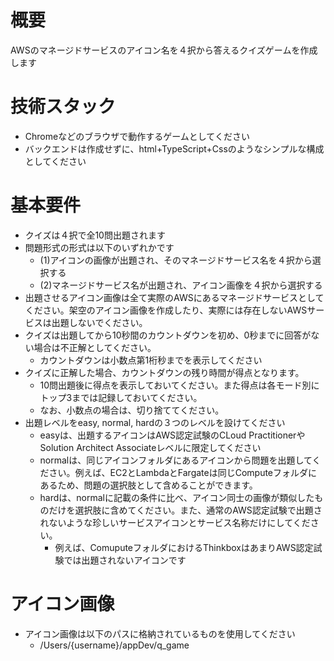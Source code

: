 # 概要
AWSのマネージドサービスのアイコン名を４択から答えるクイズゲームを作成します

# 技術スタック
* Chromeなどのブラウザで動作するゲームとしてください
* バックエンドは作成せずに、html+TypeScript+Cssのようなシンプルな構成としてください

# 基本要件
* クイズは４択で全10問出題されます
* 問題形式の形式は以下のいずれかです
    * (1)アイコンの画像が出題され、そのマネージドサービス名を４択から選択する
    * (2)マネージドサービス名が出題され、アイコン画像を４択から選択する
* 出題させるアイコン画像は全て実際のAWSにあるマネージドサービスとしてください。架空のアイコン画像を作成したり、実際には存在しないAWSサービスは出題しないでください。
* クイズは出題してから10秒間のカウントダウンを初め、0秒までに回答がない場合は不正解としてください。
    * カウントダウンは小数点第1桁秒までを表示してください
* クイズに正解した場合、カウントダウンの残り時間が得点となります。
    * 10問出題後に得点を表示しておいてください。また得点は各モード別にトップ3までは記録しておいてください。
    * なお、小数点の場合は、切り捨ててください。
* 出題レベルをeasy, normal, hardの３つのレベルを設けてください
    * easyは、出題するアイコンはAWS認定試験のCLoud PractitionerやSolution Architect Associateレベルに限定してください
    * normalは、同じアイコンフォルダにあるアイコンから問題を出題してください。例えば、EC2とLambdaとFargateは同じComputeフォルダにあるため、問題の選択肢として含めることができます。
    * hardは、normalに記載の条件に比べ、アイコン同士の画像が類似したものだけを選択肢に含めてください。また、通常のAWS認定試験で出題されないような珍しいサービスアイコンとサービス名称だけにしてください。
        * 例えば、ComuputeフォルダにおけるThinkboxはあまりAWS認定試験では出題されないアイコンです

# アイコン画像
* アイコン画像は以下のパスに格納されているものを使用してください
    * /Users/{username}/appDev/q_game
